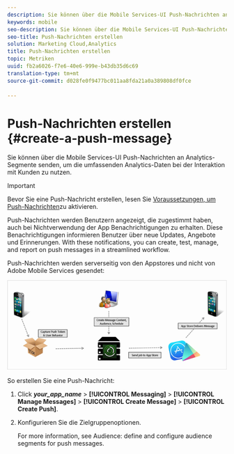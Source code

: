 ```yaml
---
description: Sie können über die Mobile Services-UI Push-Nachrichten an Analytics-Segmente senden, um die umfassenden Analytics-Daten bei der Interaktion mit Kunden zu nutzen.
keywords: mobile
seo-description: Sie können über die Mobile Services-UI Push-Nachrichten an Analytics-Segmente senden, um die umfassenden Analytics-Daten bei der Interaktion mit Kunden zu nutzen.
seo-title: Push-Nachrichten erstellen
solution: Marketing Cloud,Analytics
title: Push-Nachrichten erstellen
topic: Metriken
uuid: fb2a6026-f7e6-40e6-999e-b43db35d6c69
translation-type: tm+mt
source-git-commit: d028fe0f9477bc011aa8fda21a0a389808df0fce

---
```



# Push-Nachrichten erstellen {#create-a-push-message}

Sie können über die Mobile Services-UI Push-Nachrichten an Analytics-Segmente senden, um die umfassenden Analytics-Daten bei der Interaktion mit Kunden zu nutzen.

>[!IMPORTANT]
>
>Bevor Sie eine Push-Nachricht erstellen, lesen Sie [Voraussetzungen, um Push-Nachrichten](/help/using/c-manage-app-settings/c-mob-confg-app/configure-push-messaging/prerequisites-push-messaging.md)zu aktivieren.

Push-Nachrichten werden Benutzern angezeigt, die zugestimmt haben, auch bei Nichtverwendung der App Benachrichtigungen zu erhalten. Diese Benachrichtigungen informieren Benutzer über neue Updates, Angebote und Erinnerungen. With these notifications, you can create, test, manage, and report on push messages in a streamlined workflow.

Push-Nachrichten werden serverseitig von den Appstores und nicht von Adobe Mobile Services gesendet:

![](assets/push_message_diagram.png)

So erstellen Sie eine Push-Nachricht:

1. Click ***your_app_name*** &gt; **[!UICONTROL Messaging]** &gt; **[!UICONTROL Manage Messages]** &gt; **[!UICONTROL Create Message]** &gt; **[!UICONTROL Create Push]**.
1. Konfigurieren Sie die Zielgruppenoptionen.

   For more information, see Audience: define and configure audience segments for push messages.[](/help/using/in-app-messaging/t-create-push-message/c-audience-push-message.md)
